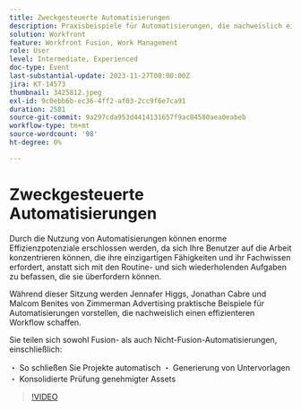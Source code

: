 ```yaml
---
title: Zweckgesteuerte Automatisierungen
description: Praxisbeispiele für Automatisierungen, die nachweislich einen effizienteren Workflow schaffen.
solution: Workfront
feature: Workfront Fusion, Work Management
role: User
level: Intermediate, Experienced
doc-type: Event
last-substantial-update: 2023-11-27T00:00:00Z
jira: KT-14573
thumbnail: 3425812.jpeg
exl-id: 9c0ebb6b-ec36-4ff2-af03-2cc9f6e7ca91
duration: 2581
source-git-commit: 9a297cda953d4414131657f9ac84580aea0eabeb
workflow-type: tm+mt
source-wordcount: '98'
ht-degree: 0%

---
```


# Zweckgesteuerte Automatisierungen

Durch die Nutzung von Automatisierungen können enorme Effizienzpotenziale erschlossen werden, da sich Ihre Benutzer auf die Arbeit konzentrieren können, die ihre einzigartigen Fähigkeiten und ihr Fachwissen erfordert, anstatt sich mit den Routine- und sich wiederholenden Aufgaben zu befassen, die sie überfordern können.

Während dieser Sitzung werden Jennafer Higgs, Jonathan Cabre und Malcom Benites von Zimmerman Advertising praktische Beispiele für Automatisierungen vorstellen, die nachweislich einen effizienteren Workflow schaffen.

Sie teilen sich sowohl Fusion- als auch Nicht-Fusion-Automatisierungen, einschließlich:

・ So schließen Sie Projekte automatisch
・ Generierung von Untervorlagen
・ Konsolidierte Prüfung genehmigter Assets

>[!VIDEO](https://video.tv.adobe.com/v/3425812/?learn=on)
